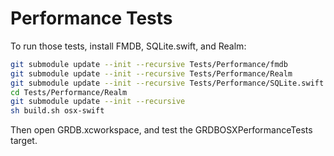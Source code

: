 Performance Tests
=================

To run those tests, install FMDB, SQLite.swift, and Realm:

```sh
git submodule update --init --recursive Tests/Performance/fmdb
git submodule update --init --recursive Tests/Performance/Realm
git submodule update --init --recursive Tests/Performance/SQLite.swift
cd Tests/Performance/Realm
git submodule update --init --recursive
sh build.sh osx-swift
```

Then open GRDB.xcworkspace, and test the GRDBOSXPerformanceTests target.
